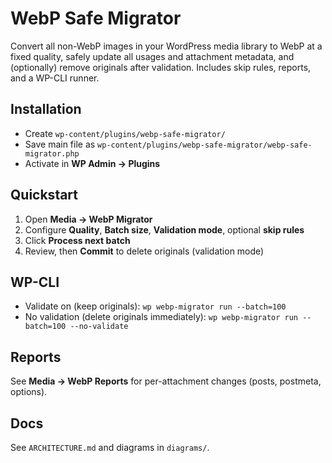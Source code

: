 # WebP Safe Migrator

Convert all non-WebP images in your WordPress media library to WebP at a fixed quality, safely update all usages and attachment metadata, and (optionally) remove originals after validation. Includes skip rules, reports, and a WP-CLI runner.

## Installation
- Create `wp-content/plugins/webp-safe-migrator/`
- Save main file as `wp-content/plugins/webp-safe-migrator/webp-safe-migrator.php`
- Activate in **WP Admin → Plugins**

## Quickstart
1) Open **Media → WebP Migrator**  
2) Configure **Quality**, **Batch size**, **Validation mode**, optional **skip rules**  
3) Click **Process next batch**  
4) Review, then **Commit** to delete originals (validation mode)

## WP-CLI
- Validate on (keep originals): `wp webp-migrator run --batch=100`
- No validation (delete originals immediately): `wp webp-migrator run --batch=100 --no-validate`

## Reports
See **Media → WebP Reports** for per-attachment changes (posts, postmeta, options).

## Docs
See `ARCHITECTURE.md` and diagrams in `diagrams/`.
